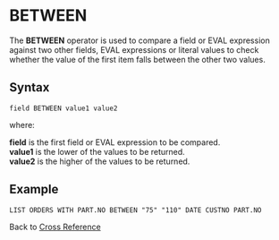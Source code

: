 # BETWEEN  

<PageHeader />

The **BETWEEN** operator is used to compare a field or EVAL expression against two other fields, EVAL expressions or literal values to check whether the value of the first item falls between the other two values.

## Syntax

```
field BETWEEN value1 value2
```

where:

**field** is the first field or EVAL expression to be compared.  
**value1** is the lower of the values to be returned.  
**value2** is the higher of the values to be returned.  

## Example

```
LIST ORDERS WITH PART.NO BETWEEN "75" "110" DATE CUSTNO PART.NO
```

Back to [Cross Reference](./../README.md)

<PageFooter />
